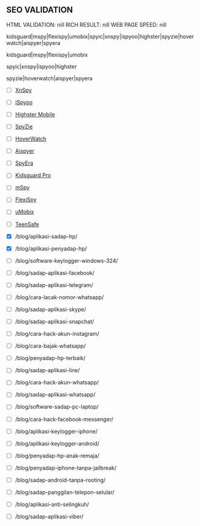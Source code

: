 ## SEO VALIDATION

HTML VALIDATION: nill
RICH RESULT: nill
WEB PAGE SPEED: nill

kidsguard|mspy|flexispy|umobix|spyic|xnspy|ispyoo|highster|spyzie|hoverwatch|aispyer|spyera

kidsguard|mspy|flexispy|umobix

spyic|xnspy|ispyoo|highster

spyzie|hoverwatch|aispyer|spyera

- [ ] [XnSpy](/blog/aplikasi-sadap-hp-mobile-tracker/)
- [ ] [iSpyoo](/blog/aplikasi-sadap-hp-ispyoo/)
- [ ] [Highster Mobile](/blog/aplikasi-sadap-highster-mobile/)
- [ ] [SpyZie](/blog/aplikasi-sadap-hp-spyzie/)
- [ ] [HoverWatch](/blog/aplikasi-sadap-hp-hoverwatch/)
- [ ] [Aispyer](/blog/aplikasi-sadap-hp-aispyer/)
- [ ] [SpyEra](/blog/aplikasi-sadap-hp-spyera/)
- [ ] [Kidsguard Pro](/blog/aplikasi-sadap-hp-kidsguard-pro/)
- [ ] [mSpy](/blog/aplikasi-sadap-mspy/)
- [ ] [FlexiSpy](/blog/aplikasi-sadap-hp-flexispy/)
- [ ] [uMobix](/blog/aplikasi-sadap-hp-umobix/)
- [ ] [TeenSafe](/blog/aplikasi-sadap-hp-teensafe/)

- [x] /blog/aplikasi-sadap-hp/
- [x] /blog/aplikasi-penyadap-hp/

- [ ] /blog/software-keylogger-windows-324/
- [ ] /blog/sadap-aplikasi-facebook/
- [ ] /blog/sadap-aplikasi-telegram/
- [ ] /blog/cara-lacak-nomor-whatsapp/
- [ ] /blog/sadap-aplikasi-skype/
- [ ] /blog/sadap-aplikasi-snapchat/
- [ ] /blog/cara-hack-akun-instagram/
- [ ] /blog/cara-bajak-whatsapp/
- [ ] /blog/penyadap-hp-terbaik/
- [ ] /blog/sadap-aplikasi-line/
- [ ] /blog/cara-hack-akun-whatsapp/
- [ ] /blog/sadap-aplikasi-whatsapp/
- [ ] /blog/software-sadap-pc-laptop/
- [ ] /blog/cara-hack-facebook-messenger/
- [ ] /blog/aplikasi-keylogger-iphone/
- [ ] /blog/aplikasi-keylogger-android/
- [ ] /blog/penyadap-hp-anak-remaja/
- [ ] /blog/penyadap-iphone-tanpa-jailbreak/
- [ ] /blog/sadap-android-tanpa-rooting/
- [ ] /blog/sadap-panggilan-telepon-selular/
- [ ] /blog/aplikasi-anti-selingkuh/
- [ ] /blog/sadap-aplikasi-viber/
